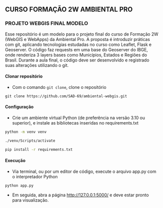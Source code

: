 ## CURSO FORMAÇÃO 2W AMBIENTAL PRO
### PROJETO WEBGIS FINAL MODELO

Esse repositório é um modelo para o projeto final do curso de Formação 2W (WebGIS e WebApps) da Ambiental Pro. A proposta é introduzir práticas com git, aplicando tecnologias estudadas no curso como Leaflet, Flask e Geoserver. O código faz requests em uma base do Geoserver do IBGE, onde renderiza 3 layers bases como Municípios, Estados e Regiões do Brasil. Durante a aula final, o código deve ser desenvolvido e registrado suas alterações utilizando o git.

#### Clonar repositório

* Com o comando `git clone`, clone o repositório 

`git clone https://github.com/SAD-69/ambiental-webgis.git`

#### Configuração
* Crie um ambiente virtual Python (de preferência na versão 3.10 ou superior), e instale as bibliotecas inseridas no requirements.txt

```bash
python -m venv venv
```

```bash
./venv/Scripts/activate

pip install -r requirements.txt
```

#### Execução

* Via terminal, ou por um editor de código, execute o arquivo app.py com o interpretador Python

```bash
python app.py
```

* Em seguida, abra a página http://127.0.0.1:5000/ e deve estar pronto para visualização.